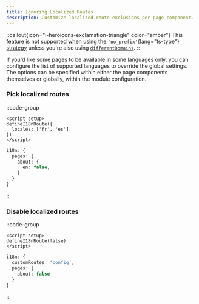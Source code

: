 ```yaml
---
title: Ignoring Localized Routes
description: Customize localized route exclusions per page component.
---
```


::callout{icon="i-heroicons-exclamation-triangle" color="amber"}
This feature is not supported when using the `'no_prefix'`{lang="ts-type"} [strategy](/docs/guide) unless you're also using [`differentDomains`](/docs/guide/different-domains).
::

If you'd like some pages to be available in some languages only, you can configure the list of supported languages to override the global settings. The options can be specified within either the page components themselves or globally, within the module configuration.

### Pick localized routes

::code-group

```vue [pages/about.vue]
<script setup>
defineI18nRoute({
  locales: ['fr', 'es']
})
</script>
```

```ts [nuxt.config.ts]
i18n: {
  pages: {
    about: {
      en: false,
    }
  }
}
```

::

### Disable localized routes

::code-group

```vue [pages/about.vue]
<script setup>
defineI18nRoute(false)
</script>
```

```ts {}[nuxt.config.ts]
i18n: {
  customRoutes: 'config',
  pages: {
    about: false
  }
}
```

::
